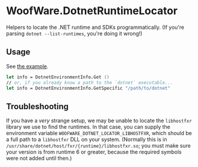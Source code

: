 # WoofWare.DotnetRuntimeLocator

Helpers to locate the .NET runtime and SDKs programmatically.
(If you're parsing `dotnet --list-runtimes`, you're doing it wrong!)

## Usage

See [the example](Example/Program.fs).

```fsharp
let info = DotnetEnvironmentInfo.Get ()
// or, if you already know a path to the `dotnet` executable...
let info = DotnetEnvironmentInfo.GetSpecific "/path/to/dotnet"
```

## Troubleshooting

If you have a *very* strange setup, we may be unable to locate the `libhostfxr` library we use to find the runtimes.
In that case, you can supply the environment variable `WOOFWARE_DOTNET_LOCATOR_LIBHOSTFXR`,
which should be a full path to a `libhostfxr` DLL on your system.
(Normally this is in `/usr/share/dotnet/host/fxr/{runtime}/libhostfxr.so`; you must make sure your version is from runtime 6 or greater, because the required symbols were not added until then.)
